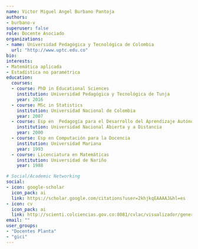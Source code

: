 ```yaml
---
name: Victor Miguel Angel Burbano Pantoja
authors:
- burbano-v
superuser: false
role: Docente Asociado
organizations:
- name: Universidad Pedagógica y Tecnológica de Colombia
  url: "http://www.uptc.edu.co"
bio: 
interests:
- Matemática aplicada
- Estadística no paramétrica
education:
  courses:
  - course: PhD in Educational Sciences
    institution: Universidad Pedagógica y Tecnológica de Tunja
    year: 2016
  - course: MSc in Statistics
    institution: Universidad Nacional de Colombia
    year: 2007
  - course: Esp en  Pedagogía para el Desarrollo del Aprendizaje Autónomo
    institution: Universidad Nacional Abierta y a Distancia
    year: 2000
  - course: Esp en Computación para la Docencia
    institution: Universidad Mariana
    year: 1993
  - course: Licenciatura en Matemáticas
    institution: Universidad de Nariño
    year: 1988

# Social/Academic Networking
social:
- icon: google-scholar
  icon_pack: ai
  link: https://scholar.google.com/citations?user=2khjkqEAAAAJ&hl=es
- icon: cv
  icon_pack: ai
  link: http://scienti.colciencias.gov.co:8081/cvlac/visualizador/generarCurriculoCv.do?cod_rh=0001241265
email: ""
user_groups:
- "Docentes Planta"
- "gici"
---
```



